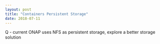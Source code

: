 ```yaml
---
layout: post
title: "Containers Persistent Storage"
date: 2018-07-11
---
```


Q - current ONAP uses NFS as persistent storage, explore a better storage solution 
